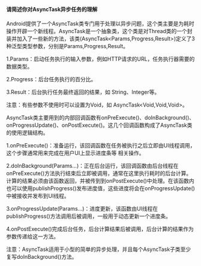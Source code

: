 #### 请简述你对AsyncTask异步任务的理解

Android提供了一个AsyncTask类专门用于处理以异步问题，这个类主要是为耗时操作开辟一个新线程。AsyncTask是一个抽象类，这个类是对Thread类的一个封装并加入了一些新的方法，该类(AsyncTask<Params,Progress,Result>)定义了3种泛型类型参数，分别是Params,Progress,Result。

1.Params：启动任务执行的输入参数，例如HTTP请求的URL，任务执行器需要的数据类型。

2.Progress：后台任务执行的百分比。

3.Result：后台执行任务最终返回的结果，如 String、Integer等。

注意：有些参数不使用时可以设置为Void，如 AsyncTask<Void,Void,Void>。

AsyncTask类主要用到的内部回调函数有onPreExecute()、doInBackground()、onProgressUpdate()、onPostExecute()。这几个回调函数构成了AsyncTask类的使用逻辑结构。

1.onPreExecute()：准备运行，该回调函数在任务被执行之后立即由UI线程调用，这个步骤通常用来完成在用户UI上显示进度条等 相关操作。

2.doInBackground(Params...)：正在后台运行，该回调函数由后台线程在onPreExecute()方法执行结束后立即被调用，通常在这里执行耗时的后台计算。计算的结果必须由该函数返回，并被传到到onPostExecute()中处理。在该函数内也可以使用publishProgress()发布进度值，这些进度将会在onProgressUpdate()中被接收并发布到UI线程。

3.onProgressUpdate(Params...)：进度更新，该函数由UI线程在publishProgress()方法调用后被调用，一般用于动态更新一个进度条。

4.onPostExecute()完成后台任务，后台计算结果后被调用，后台计算的结果作为参数传递给这一方法。

注意：AsyncTask适用于小型的简单的异步处理，并且每个AsyncTask子类至少复写doInBackground()方法。